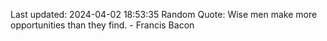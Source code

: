 Last updated: 2024-04-02 18:53:35
Random Quote: Wise men make more opportunities than they find. - Francis Bacon